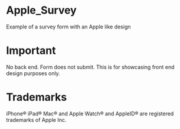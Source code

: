 # Apple_Survey
Example of a survey form with an Apple like design

# Important

No back end. Form does not submit. This is for showcasing front end design purposes only.

# Trademarks

iPhone® iPad® Mac® and Apple Watch® and AppleID® are registered trademarks of Apple Inc.
